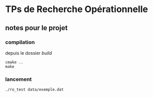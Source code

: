 # TPs de Recherche Opérationnelle

## notes pour le projet

### compilation
depuis le dossier *build*
```
cmake ..
make
```

### lancement
```
./ro_test data/exemple.dat
```
